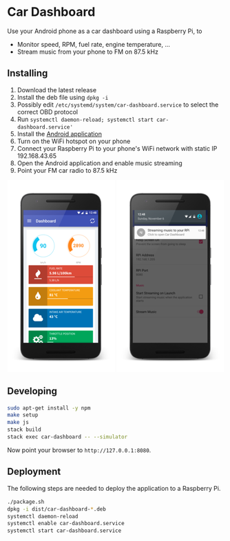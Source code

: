 Car Dashboard
=============

Use your Android phone as a car dashboard using a Raspberry Pi, to

 - Monitor speed, RPM, fuel rate, engine temperature, ...
 - Stream music from your phone to FM on 87.5 kHz

Installing
----------

1. Download the latest release
2. Install the deb file using `dpkg -i`
3. Possibly edit `/etc/systemd/system/car-dashboard.service` to select the correct OBD protocol
4. Run `systemctl daemon-reload; systemctl start car-dashboard.service'`
5. Install the [Android application](https://github.com/hverr/car-dashboard-android)
6. Turn on the WiFi hotspot on your phone
7. Connect your Raspberry Pi to your phone's WiFi network with static IP 192.168.43.65
8. Open the Android application and enable music streaming
9. Point your FM car radio to 87.5 kHz

![screenshot of dashboard][dashboard] ![screenshot of streaming][streaming]

  [dashboard]: media/dashboard_250.png
  [streaming]: media/streaming_250.png

Developing
----------

```sh
sudo apt-get install -y npm
make setup
make js
stack build
stack exec car-dashboard -- --simulator
```

Now point your browser to `http://127.0.0.1:8080`.


Deployment
----------

The following steps are needed to deploy the application to a Raspberry Pi.

```sh
./package.sh
dpkg -i dist/car-dashboard-*.deb
systemctl daemon-reload
systemctl enable car-dashboard.service
systemctl start car-dashboard.service
```
